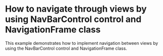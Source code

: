# How to navigate through views by using NavBarControl control and NavigationFrame class


<p>This example demonstrates how to implement navigation between views by using the NavBarControl control and NavigationFrame class.</p>

<br/>


